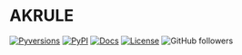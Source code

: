 # AKRULE
[![Pyversions](https://img.shields.io/pypi/pyversions/ibm-analytics-engine-python.svg?logo=python)](https://pypi.python.org/pypi/ibm-analytics-engine-python)
[![PyPI](https://img.shields.io/pypi/v/akrule?logo=python)](https://pypi.org/project/akrule/)
[![Docs](https://img.shields.io/badge/docs-passing-green)](https://medium.com/@hasan.basri.akcay)
[![License](https://img.shields.io/badge/License-Apache_2.0-blue.svg)](https://opensource.org/licenses/Apache-2.0)
![GitHub followers](https://img.shields.io/github/followers/Hasan-Basri-Akcay?logo=github)

